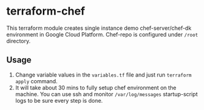# terraform-chef

This terraform module creates single instance demo chef-server/chef-dk environment in Google Cloud Platform.
Chef-repo is configured under `/root` directory.

## Usage

1. Change variable values in the `variables.tf` file and just run `terraform apply` command.
2. It will take about 30 mins to fully setup chef environment on the machine. You can use ssh and monitor `/var/log/messages` startup-script logs to be sure every step is done.
